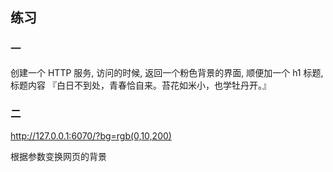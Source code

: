 ## 练习
### 一
创建一个 HTTP 服务, 访问的时候, 返回一个粉色背景的界面, 顺便加一个 h1 标题, 标题内容 
『白日不到处，青春恰自来。苔花如米小，也学牡丹开。』

### 二
http://127.0.0.1:6070/?bg=rgb(0,10,200)

根据参数变换网页的背景

